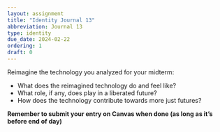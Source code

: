 ```yaml
---
layout: assignment
title: "Identity Journal 13"
abbreviation: Journal 13
type: identity
due_date: 2024-02-22
ordering: 1
draft: 0
---
```


Reimagine the technology you analyzed for your midterm:
- What does the reimagined technology do and feel like?
- What role, if any, does play in a liberated future?
- How does the technology contribute towards more just futures?

**Remember to submit your entry on Canvas when done (as long as it’s before end of day)**